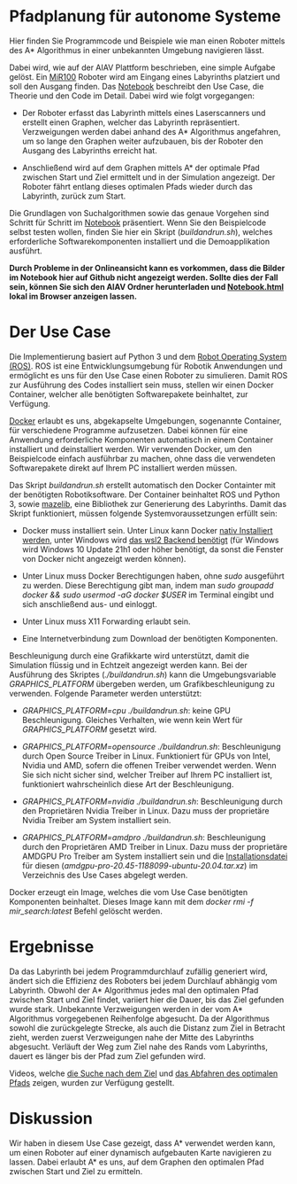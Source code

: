 # Pfadplanung für autonome Systeme

Hier finden Sie Programmcode und Beispiele wie man einen Roboter mittels des A* Algorithmus in einer unbekannten Umgebung navigieren lässt.

Dabei wird, wie auf der AIAV Plattform beschrieben, eine simple Aufgabe gelöst. Ein [MiR100](https://github.com/dfki-ric/mir_robot) Roboter wird am Eingang eines Labyrinths platziert und soll den Ausgang finden. Das [Notebook](./Notebook.ipynb) beschreibt den Use Case, die Theorie und den Code im Detail. Dabei wird wie folgt vorgegangen:

- Der Roboter erfasst das Labyrinth mittels eines Laserscanners und erstellt einen Graphen, welcher das Labyrinth repräsentiert. Verzweigungen werden dabei anhand des A* Algorithmus angefahren, um so lange den Graphen weiter aufzubauen, bis der Roboter den Ausgang des Labyrinths erreicht hat.

- Anschließend wird auf dem Graphen mittels A* der optimale Pfad zwischen Start und Ziel ermittelt und in der Simulation angezeigt. Der Roboter fährt entlang dieses optimalen Pfads wieder durch das Labyrinth, zurück zum Start.

Die Grundlagen von Suchalgorithmen sowie das genaue Vorgehen sind Schritt für Schritt im [Notebook](./Notebook.ipynb) präsentiert. Wenn Sie den Beispielcode selbst testen wollen, finden Sie hier ein Skript (*buildandrun.sh*), welches erforderliche Softwarekomponenten installiert und die Demoapplikation ausführt.

__Durch Probleme in der Onlineansicht kann es vorkommen, dass die Bilder im Notebook hier auf Github nicht angezeigt werden. Sollte dies der Fall sein, können Sie sich den AIAV Ordner herunterladen und [Notebook.html](Notebook.html) lokal im Browser anzeigen lassen.__


# Der Use Case

Die Implementierung basiert auf Python 3 und dem [Robot Operating System (ROS)](https://www.ros.org/). ROS ist eine Entwicklungsumgebung für Robotik Anwendungen und ermöglicht es uns für den Use Case einen Roboter zu simulieren. Damit ROS zur Ausführung des Codes installiert sein muss, stellen wir einen Docker Container, welcher alle benötigten Softwarepakete beinhaltet, zur Verfügung.

[Docker](https://www.docker.com/) erlaubt es uns, abgekapselte Umgebungen, sogenannte Container, für verschiedene Programme aufzusetzen. Dabei können für eine Anwendung erforderliche Komponenten automatisch in einem Container installiert und deinstalliert werden. Wir verwenden Docker, um den Beispielcode einfach ausführbar zu machen, ohne dass die verwendeten Softwarepakete direkt auf Ihrem PC installiert werden müssen.

Das Skript _buildandrun.sh_ erstellt automatisch den Docker Containter mit der benötigten Robotiksoftware. Der Container beinhaltet ROS und Python 3, sowie [mazelib](https://github.com/john-science/mazelib), eine Bibliothek zur Generierung des Labyrinths. Damit das Skript funktioniert, müssen folgende Systemvoraussetzungen erfüllt sein:

- Docker muss installiert sein. Unter Linux kann Docker [nativ Installiert werden](https://docs.docker.com/engine/install/ubuntu/), unter Windows wird [das wsl2 Backend benötigt](https://docs.docker.com/desktop/windows/install/) (für Windows wird Windows 10 Update 21h1 oder höher benötigt, da sonst die Fenster von Docker nicht angezeigt werden können).

- Unter Linux muss Docker Berechtigungen haben, ohne _sudo_ ausgeführt zu werden. Diese Berechtigung gibt man, indem man _sudo groupadd docker && sudo usermod -aG docker $USER_ im Terminal eingibt und sich anschließend aus- und einloggt.

- Unter Linux muss X11 Forwarding erlaubt sein.

- Eine Internetverbindung zum Download der benötigten Komponenten.

Beschleunigung durch eine Grafikkarte wird unterstützt, damit die Simulation flüssig und in Echtzeit angezeigt werden kann. Bei der Ausführung des Skriptes (_./buildandrun.sh_) kann die Umgebungsvariable *GRAPHICS_PLATFORM* übergeben werden, um Grafikbeschleunigung zu verwenden. Folgende Parameter werden unterstützt:

- *GRAPHICS_PLATFORM=cpu ./buildandrun.sh*: keine GPU Beschleunigung. Gleiches Verhalten, wie wenn kein Wert für *GRAPHICS_PLATFORM* gesetzt wird.

- *GRAPHICS_PLATFORM=opensource ./buildandrun.sh*: Beschleunigung durch Open Source Treiber in Linux. Funktioniert für GPUs von Intel, Nvidia und AMD, sofern die offenen Treiber verwendet werden. Wenn Sie sich nicht sicher sind, welcher Treiber auf Ihrem PC installiert ist, funktioniert wahrscheinlich diese Art der Beschleunigung.

- *GRAPHICS_PLATFORM=nvidia ./buildandrun.sh*: Beschleunigung durch den Proprietären Nvidia Treiber in Linux. Dazu muss der proprietäre Nvidia Treiber am System installiert sein.

- *GRAPHICS_PLATFORM=amdpro ./buildandrun.sh*: Beschleunigung durch den Proprietären AMD Treiber in Linux. Dazu muss der proprietäre AMDGPU Pro Treiber am System installiert sein und die [Installationsdatei](https://www.amd.com/en/support/kb/release-notes/rn-amdgpu-unified-linux-20-45) für diesen (*amdgpu-pro-20.45-1188099-ubuntu-20.04.tar.xz*) im Verzeichnis des Use Cases abgelegt werden.

Docker erzeugt ein Image, welches die vom Use Case benötigten Komponenten beinhaltet. Dieses Image kann mit dem *docker rmi -f mir_search:latest* Befehl gelöscht werden.


# Ergebnisse

Da das Labyrinth bei jedem Programmdurchlauf zufällig generiert wird, ändert sich die Effizienz des Roboters bei jedem Durchlauf abhängig vom Labyrinth. Obwohl der A* Algorithmus jedes mal den optimalen Pfad zwischen Start und Ziel findet, variiert hier die Dauer, bis das Ziel gefunden wurde stark. Unbekannte Verzweigungen werden in der vom A* Algorithmus vorgegebenen Reihenfolge abgesucht. Da der Algorithmus sowohl die zurückgelegte Strecke, als auch die Distanz zum Ziel in Betracht zieht, werden zuerst Verzweigungen nahe der Mitte des Labyrinths abgesucht. Verläuft der Weg zum Ziel nahe des Rands vom Labyrinths, dauert es länger bis der Pfad zum Ziel gefunden wird.

Videos, welche [die Suche nach dem Ziel](https://www.youtube.com/watch?v=lmrehCiv0HY&list=PLfJEPw9Zb0EPLEZZlNCQc9F3F7RWG6EsK&index=41) und [das Abfahren des optimalen Pfads](https://www.youtube.com/watch?v=X6vg1fCll10&list=PLfJEPw9Zb0EPLEZZlNCQc9F3F7RWG6EsK&index=42) zeigen, wurden zur Verfügung gestellt.


# Diskussion

Wir haben in diesem Use Case gezeigt, dass A* verwendet werden kann, um einen Roboter auf einer dynamisch aufgebauten Karte navigieren zu lassen. Dabei erlaubt A* es uns, auf dem Graphen den optimalen Pfad zwischen Start und Ziel zu ermitteln.

